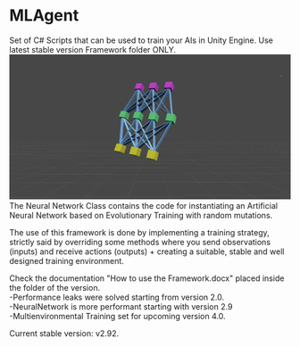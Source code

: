 # MLAgent
Set of C# Scripts that can be used to train your AIs in Unity Engine.
Use latest stable version Framework folder ONLY.
![Image](NNPNG.png)
The Neural Network Class contains the code for instantiating an Artificial Neural Network based on Evolutionary Training with random mutations.

The use of this framework is done by implementing a training strategy, strictly said by overriding some methods where you send observations (inputs) and receive actions (outputs) + creating a suitable, stable and well designed training environment.

Check the documentation "How to use the Framework.docx" placed inside the folder of the version.<br />
-Performance leaks were solved starting from version 2.0.<br />
-NeuralNetwork is more performant starting with version 2.9<br />
-Multienvironmental Training set for upcoming version 4.0.<br />

Current stable version: v2.92.
